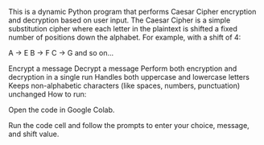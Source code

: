 This is a dynamic Python program that performs Caesar Cipher encryption and decryption based on user input. The Caesar Cipher is a simple substitution cipher where each letter in the plaintext is shifted a fixed number of positions down the alphabet. For example, with a shift of 4:

A → E B → F C → G and so on...

Encrypt a message
Decrypt a message
Perform both encryption and decryption in a single run
Handles both uppercase and lowercase letters
Keeps non-alphabetic characters (like spaces, numbers, punctuation) unchanged
How to run:

Open the code in Google Colab.

Run the code cell and follow the prompts to enter your choice, message, and shift value.
